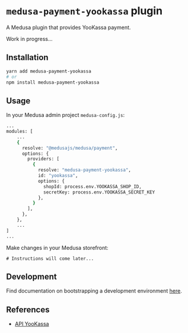 
# `medusa-payment-yookassa` plugin

A Medusa plugin that provides YooKassa payment.

Work in progress...

## Installation

```bash
yarn add medusa-payment-yookassa
# or
npm install medusa-payment-yookassa
```

## Usage

In your Medusa admin project `medusa-config.js`:

```bash
...
modules: [
    ...
    {
      resolve: "@medusajs/medusa/payment",
      options: {
        providers: [
          {
            resolve: "medusa-payment-yookassa",
            id: "yookassa",
            options: {
              shopId: process.env.YOOKASSA_SHOP_ID,
              secretKey: process.env.YOOKASSA_SECRET_KEY
            },
          }
        ],
      },
    },
    ...
]
...
```

Make changes in your Medusa storefront:

```
# Instructions will come later...
```

## Development

Find documentation on bootstrapping a development environment [here](../examples).

## References

- [API YooKassa](https://yookassa.ru/developers)